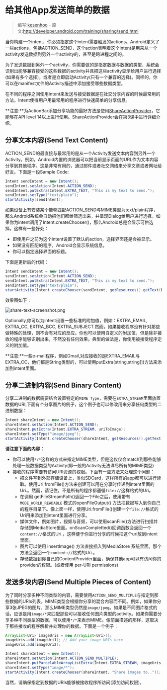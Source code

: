 # 给其他App发送简单的数据

> 编写:[kesenhoo](https://github.com/kesenhoo) - 原文:<http://developer.android.com/training/sharing/send.html>

当你构建一个intent，你必须指定这个intent需要触发的actions。Android定义了一些actions，包括ACTION_SEND，这个action表明着这个intent是用来从一个activity发送数据到另外一个activity的，甚至是跨进程之间的。

为了发送数据到另外一个activity，你需要做的是指定数据与数据的类型，系统会识别出能够兼容接受的这些数据的activity并且把这些activity显示给用户进行选择(如果有多个选择)，或者是立即启动Activity(只有一个兼容的选择)。同样的，你可以在manifest文件的Activity描述中添加接受哪些数据类型。

在不同的程序之间使用intent来发送与接受数据是在社交分享内容的时候最常用的方法。Intent使得用户用最常用的程序进行快速简单的分享信息。

**注意:**为ActionBar添加分享功能的最好方法是使用[ShareActionProvider](https://developer.android.com/reference/android/widget/ShareActionProvider.html)，它能够在API level 14以上进行使用。ShareActionProvider会在第3课中进行详细介绍。

## 分享文本内容(Send Text Content)

ACTION_SEND的最直接与最常用的是从一个Activity发送文本内容到另外一个Activity。例如，Android内置的浏览器可以把当前显示页面的URL作为文本内容分享到其他程序。这是非常有用的，通过邮件或者社交网络来分享文章或者网址给好友。下面是一段Sample Code:

```java
Intent sendIntent = new Intent();
sendIntent.setAction(Intent.ACTION_SEND);
sendIntent.putExtra(Intent.EXTRA_TEXT, "This is my text to send.");
sendIntent.setType("text/plain");
startActivity(sendIntent);
```

如果设备上有安装某个能够匹配ACTION_SEND与MIME类型为text/plain程序，那么Android系统会自动把他们都给筛选出来，并呈现Dialog给用户进行选择。如果你为intent调用了Intent.createChooser()，那么Android总是会显示可供选择。这样有一些好处：

* 即使用户之前为这个intent设置了默认的action，选择界面还是会被显示。
* 如果没有匹配的程序，Android会显示系统信息。
* 你可以指定选择界面的标题。

下面是更新后的代码：

```java
Intent sendIntent = new Intent();
sendIntent.setAction(Intent.ACTION_SEND);
sendIntent.putExtra(Intent.EXTRA_TEXT, "This is my text to send.");
sendIntent.setType("text/plain");
startActivity(Intent.createChooser(sendIntent, getResources().getText(R.string.send_to));
```

效果图如下：

![share-text-screenshot.png](share-text-screenshot.png "Figure 1. Screenshot of ACTION_SEND intent chooser on a handset.")

Optionally,你可以为intent设置一些标准的附加值，例如：EXTRA_EMAIL, EXTRA_CC, EXTRA_BCC, EXTRA_SUBJECT.然而，如果接收程序没有针对那些做特殊的处理，则不会有对应的反应。你也可以使用自定义的附加值，但是除非接收的程序能够识别出来，不然没有任何效果。典型的做法是，你使用被接受程序定义的附加值。

**注意:**一些e-mail程序，例如Gmail,对应接收的是EXTRA_EMAIL与EXTRA_CC，他们都是String类型的，可以使用putExtra(string,string[])方法来添加到intent里面。

## 分享二进制内容(Send Binary Content)

分享二进制的数据需要结合设置特定的`MIME Type`，需要在`EXTRA_STREAM`里面放置数据的URI,下面有个分享图片的例子，这个例子也可以修改用来分享任何类型的二进制数据：

```java
Intent shareIntent = new Intent();
shareIntent.setAction(Intent.ACTION_SEND);
shareIntent.putExtra(Intent.EXTRA_STREAM, uriToImage);
shareIntent.setType("image/jpeg");
startActivity(Intent.createChooser(shareIntent, getResources().getText(R.string.send_to)));
```

**请注意下面的内容：**

* 你可以使用`*/*`这样的方式来指定MIME类型，但是这仅仅会match到那些能够处理一般数据类型的Activity(即一般的Activity无法详尽所有的MIME类型)
* 接收的程序需要有访问URI资源的权限。下面有一些方法来处理这个问题：
	* 把文件写到外部存储设备上，类似SDCard，这样所有的app都可以进行读取。使用Uri.fromFile()方法来创建可以用在分享时传递到intent里面的Uri.。然而，请记住，不是所有的程序都遵循`file://`这样格式的Uri。
	* 在调用 getFileStreamPath()返回一个File之后，使用带有`MODE_WORLD_READABLE` 模式的openFileOutput() 方法把数据写入到你自己的程序目录下。像上面一样，使用Uri.fromFile()创建一个`file://`格式的Uri用来添加到intent里面进行分享。
	* 媒体文件，例如图片，视频与音频，可以使用scanFile()方法进行扫描并存储到MediaStore里面。onScanCompletted()回调函数会返回一个`content://`格式的Uri.，这样便于你进行分享的时候把这个uri放到intent里面。
	* 图片可以使用 insertImage() 方法直接插入到MediaStore 系统里面。那个方法会返回一个`content://`格式的Uri.。
	* 存储数据到你自己的ContentProvider里面，确保其他app可以有访问你的provider的权限。(或者使用 per-URI permissions)

## 发送多块内容(Send Multiple Pieces of Content)

为了同时分享多种不同类型的内容，需要使用`ACTION_SEND_MULTIPLE`与指定到那些数据的URIs列表。MIME类型会根据你分享的混合内容而不同。例如，如果你分享3张JPEG的图片，那么MIME类型仍然是`image/jpeg`。如果是不同图片格式的话，应该是用`image/*`来匹配那些可以接收任何图片类型的activity。如果你需要分享多种不同类型的数据，可以使用`*/*`来表示MIME。像前面描述的那样，这取决于那些接收的程序解析并处理你的数据。下面是一个例子：

```java
ArrayList<Uri> imageUris = new ArrayList<Uri>();
imageUris.add(imageUri1); // Add your image URIs here
imageUris.add(imageUri2);

Intent shareIntent = new Intent();
shareIntent.setAction(Intent.ACTION_SEND_MULTIPLE);
shareIntent.putParcelableArrayListExtra(Intent.EXTRA_STREAM, imageUris);
shareIntent.setType("image/*");
startActivity(Intent.createChooser(shareIntent, "Share images to.."));
```

当然，请确保指定到数据的URIs能够被接收程序所访问(添加访问权限)。
